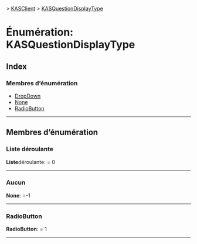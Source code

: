 [](../README.md) > [KASClient](../modules/kasclient.md) > [KASQuestionDisplayType](../enums/kasclient.kasquestiondisplaytype.md)

# <a name="enumeration-kasquestiondisplaytype"></a>Énumération: KASQuestionDisplayType

## <a name="index"></a>Index

### <a name="enumeration-members"></a>Membres d’énumération

* [DropDown](kasclient.kasquestiondisplaytype.md#dropdown)
* [None](kasclient.kasquestiondisplaytype.md#none)
* [RadioButton](kasclient.kasquestiondisplaytype.md#radiobutton)

---

## <a name="enumeration-members"></a>Membres d’énumération

<a id="dropdown"></a>

###  <a name="dropdown"></a>Liste déroulante

**Liste**déroulante: = 0

___
<a id="none"></a>

###  <a name="none"></a>Aucun

**None**: =-1

___
<a id="radiobutton"></a>

###  <a name="radiobutton"></a>RadioButton

**RadioButton**: = 1

___

